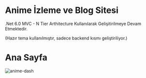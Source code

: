 # Anime İzleme ve Blog Sitesi
.Net 6.0 MVC - N Tier Arthitecture Kullanılarak Gelişitirilmeye Devam Etmektedir.

(Hazır tema kullanılmıştır, sadece backend kısmı geliştiriliyor.)

<h1>Ana Sayfa</h1>


![anime-dash](https://user-images.githubusercontent.com/76698070/211225604-a91bf81d-edf5-4781-b152-1c487ccdf939.png)
